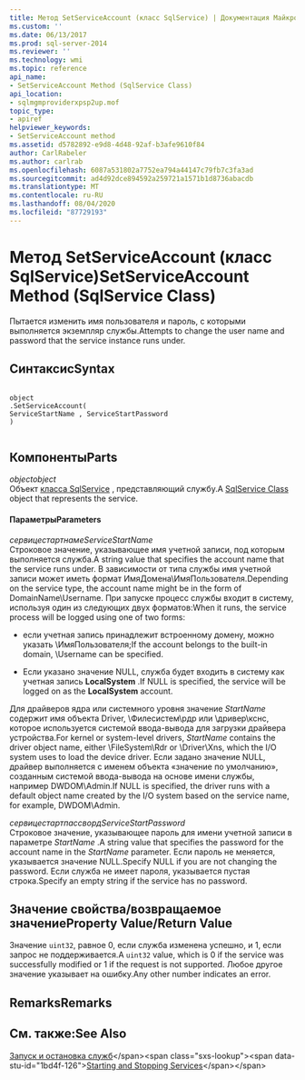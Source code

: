 ```yaml
---
title: Метод SetServiceAccount (класс SqlService) | Документация Майкрософт
ms.custom: ''
ms.date: 06/13/2017
ms.prod: sql-server-2014
ms.reviewer: ''
ms.technology: wmi
ms.topic: reference
api_name:
- SetServiceAccount Method (SqlService Class)
api_location:
- sqlmgmproviderxpsp2up.mof
topic_type:
- apiref
helpviewer_keywords:
- SetServiceAccount method
ms.assetid: d5782892-e9d8-4d48-92af-b3afe9610f84
author: CarlRabeler
ms.author: carlrab
ms.openlocfilehash: 6087a531802a7752ea794a44147c79fb7c3fa3ad
ms.sourcegitcommit: ad4d92dce894592a259721a1571b1d8736abacdb
ms.translationtype: MT
ms.contentlocale: ru-RU
ms.lasthandoff: 08/04/2020
ms.locfileid: "87729193"
---
```

# <a name="setserviceaccount-method-sqlservice-class"></a><span data-ttu-id="1bd4f-102">Метод SetServiceAccount (класс SqlService)</span><span class="sxs-lookup"><span data-stu-id="1bd4f-102">SetServiceAccount Method (SqlService Class)</span></span>
  <span data-ttu-id="1bd4f-103">Пытается изменить имя пользователя и пароль, с которыми выполняется экземпляр службы.</span><span class="sxs-lookup"><span data-stu-id="1bd4f-103">Attempts to change the user name and password that the service instance runs under.</span></span>  
  
## <a name="syntax"></a><span data-ttu-id="1bd4f-104">Синтаксис</span><span class="sxs-lookup"><span data-stu-id="1bd4f-104">Syntax</span></span>  
  
```  
  
object  
.SetServiceAccount(  
ServiceStartName , ServiceStartPassword  
)  
  
```  
  
## <a name="parts"></a><span data-ttu-id="1bd4f-105">Компоненты</span><span class="sxs-lookup"><span data-stu-id="1bd4f-105">Parts</span></span>  
 <span data-ttu-id="1bd4f-106">*object*</span><span class="sxs-lookup"><span data-stu-id="1bd4f-106">*object*</span></span>  
 <span data-ttu-id="1bd4f-107">Объект [класса SqlService](sqlservice-class.md) , представляющий службу.</span><span class="sxs-lookup"><span data-stu-id="1bd4f-107">A [SqlService Class](sqlservice-class.md) object that represents the service.</span></span>  
  
#### <a name="parameters"></a><span data-ttu-id="1bd4f-108">Параметры</span><span class="sxs-lookup"><span data-stu-id="1bd4f-108">Parameters</span></span>  
 <span data-ttu-id="1bd4f-109">*сервицестартнаме*</span><span class="sxs-lookup"><span data-stu-id="1bd4f-109">*ServiceStartName*</span></span>  
 <span data-ttu-id="1bd4f-110">Строковое значение, указывающее имя учетной записи, под которым выполняется служба.</span><span class="sxs-lookup"><span data-stu-id="1bd4f-110">A string value that specifies the account name that the service runs under.</span></span> <span data-ttu-id="1bd4f-111">В зависимости от типа службы имя учетной записи может иметь формат ИмяДомена\ИмяПользователя.</span><span class="sxs-lookup"><span data-stu-id="1bd4f-111">Depending on the service type, the account name might be in the form of DomainName\Username.</span></span> <span data-ttu-id="1bd4f-112">При запуске процесс службы входит в систему, используя один из следующих двух форматов:</span><span class="sxs-lookup"><span data-stu-id="1bd4f-112">When it runs, the service process will be logged using one of two forms:</span></span>  
  
-   <span data-ttu-id="1bd4f-113">если учетная запись принадлежит встроенному домену, можно указать \ИмяПользователя;</span><span class="sxs-lookup"><span data-stu-id="1bd4f-113">If the account belongs to the built-in domain, \Username can be specified.</span></span>  
  
-   <span data-ttu-id="1bd4f-114">Если указано значение NULL, служба будет входить в систему как учетная запись **LocalSystem** .</span><span class="sxs-lookup"><span data-stu-id="1bd4f-114">If NULL is specified, the service will be logged on as the **LocalSystem** account.</span></span>  
  
 <span data-ttu-id="1bd4f-115">Для драйверов ядра или системного уровня значение *StartName* содержит имя объекта Driver, \Филесистем\рдр или \дривер\кснс, которое используется системой ввода-вывода для загрузки драйвера устройства.</span><span class="sxs-lookup"><span data-stu-id="1bd4f-115">For kernel or system-level drivers, *StartName* contains the driver object name, either \FileSystem\Rdr or \Driver\Xns, which the I/O system uses to load the device driver.</span></span> <span data-ttu-id="1bd4f-116">Если задано значение NULL, драйвер выполняется с именем объекта «значение по умолчанию», созданным системой ввода-вывода на основе имени службы, например DWDOM\Admin.</span><span class="sxs-lookup"><span data-stu-id="1bd4f-116">If NULL is specified, the driver runs with a default object name created by the I/O system based on the service name, for example, DWDOM\Admin.</span></span>  
  
 <span data-ttu-id="1bd4f-117">*сервицестартпассворд*</span><span class="sxs-lookup"><span data-stu-id="1bd4f-117">*ServiceStartPassword*</span></span>  
 <span data-ttu-id="1bd4f-118">Строковое значение, указывающее пароль для имени учетной записи в параметре *StartName* .</span><span class="sxs-lookup"><span data-stu-id="1bd4f-118">A string value that specifies the password for the account name in the *StartName* parameter.</span></span> <span data-ttu-id="1bd4f-119">Если пароль не меняется, указывается значение NULL.</span><span class="sxs-lookup"><span data-stu-id="1bd4f-119">Specify NULL if you are not changing the password.</span></span> <span data-ttu-id="1bd4f-120">Если служба не имеет пароля, указывается пустая строка.</span><span class="sxs-lookup"><span data-stu-id="1bd4f-120">Specify an empty string if the service has no password.</span></span>  
  
## <a name="property-valuereturn-value"></a><span data-ttu-id="1bd4f-121">Значение свойства/возвращаемое значение</span><span class="sxs-lookup"><span data-stu-id="1bd4f-121">Property Value/Return Value</span></span>  
 <span data-ttu-id="1bd4f-122">Значение `uint32`, равное 0, если служба изменена успешно, и 1, если запрос не поддерживается.</span><span class="sxs-lookup"><span data-stu-id="1bd4f-122">A `uint32` value, which is 0 if the service was successfully modified or 1 if the request is not supported.</span></span> <span data-ttu-id="1bd4f-123">Любое другое значение указывает на ошибку.</span><span class="sxs-lookup"><span data-stu-id="1bd4f-123">Any other number indicates an error.</span></span>  
  
## <a name="remarks"></a><span data-ttu-id="1bd4f-124">Remarks</span><span class="sxs-lookup"><span data-stu-id="1bd4f-124">Remarks</span></span>  
  
## <a name="see-also"></a><span data-ttu-id="1bd4f-125">См. также:</span><span class="sxs-lookup"><span data-stu-id="1bd4f-125">See Also</span></span>  
 <span data-ttu-id="1bd4f-126">[Запуск и остановка служб](https://technet.microsoft.com/library/ms174886\(v=sql.105\).aspx)</span><span class="sxs-lookup"><span data-stu-id="1bd4f-126">[Starting and Stopping Services](https://technet.microsoft.com/library/ms174886\(v=sql.105\).aspx)</span></span>  
  
  
